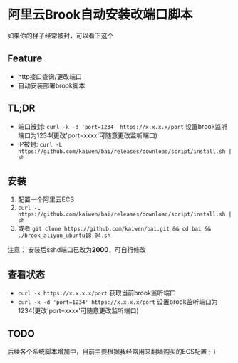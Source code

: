 # 阿里云Brook自动安装改端口脚本
如果你的梯子经常被封，可以看下这个

## Feature
+ http接口查询/更改端口
+ 自动安装部署brook脚本

## TL;DR
+ 端口被封: `curl -k -d 'port=1234' https://x.x.x.x/port` 设置brook监听端口为1234(更改'port=xxxx'可随意更改监听端口)
+ IP被封: `curl -L https://github.com/kaiwen/bai/releases/download/script/install.sh | sh`

## 安装

1. 配置一个阿里云ECS
2. `curl -L https://github.com/kaiwen/bai/releases/download/script/install.sh | sh`
3. 或者 `git clone https://github.com/kaiwen/bai.git && cd bai && ./brook_aliyun_ubuntu18.04.sh`

注意： 安装后sshd端口已改为**2000**，可自行修改

## 查看状态

+ `curl -k https://x.x.x.x/port` 获取当前brook监听端口
+ `curl -k -d 'port=1234' https://x.x.x.x/port` 设置brook监听端口为1234(更改'port=xxxx'可随意更改监听端口)

## TODO

后续各个系统脚本增加中，目前主要根据我经常用来翻墙购买的ECS配置 ;-)
